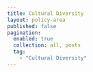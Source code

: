 ```yaml
---
title: Cultural Diversity
layout: policy-area
published: false
pagination:
  enabled: true
  collection: all, posts
  tag:
    - "Cultural Diversity"
---
```


